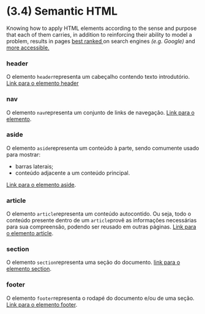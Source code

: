 # (3.4) Semantic HTML

<div>Knowing how to apply HTML elements according to the sense and purpose that each of them carries, in addition to reinforcing their ability to model a problem, results in pages <a href="https://developer.mozilla.org/en-US/docs/Glossary/Semantics"> best ranked </a>on search engines <em> (e.g. Google) </em> and <a href="https://www.w3schools.com/html/html_accessibility.asp"> more accessible.</a></div>

<h3>header</h3>
O elemento <code>header</code>representa um cabeçalho contendo texto introdutório.
<a href="https://developer.mozilla.org/en-US/docs/Web/HTML/Element/header">Link para o elemento header</a>
<br>

<h3>nav</h3>
O elemento <code>nav</code>representa um conjunto de links de navegação.
<a href="https://developer.mozilla.org/en-US/docs/Web/HTML/Element/nav">Link para o elemento</a>.
<br>

<h3>aside</h3>
O elemento <code>aside</code>representa um conteúdo à parte, sendo comumente usado para mostrar:
<ul>
  <li>barras laterais;</li>
  <li>conteúdo adjacente a um conteúdo principal.</li>
</ul>
<a href="https://developer.mozilla.org/en-US/docs/Web/HTML/Element/aside">Link para o elemento aside</a>.
<br>

<h3>article</h3>
O elemento <code>article</code>representa um conteúdo autocontido. Ou seja, todo o conteúdo presente dentro de um <code>article</code>provê as informações necessárias para sua compreensão, podendo ser reusado em outras páginas.
<a href="https://developer.mozilla.org/en-US/docs/Web/HTML/Element/article">Link para o elemento article</a>.
<br>

<h3>section</h3>
O elemento <code>section</code>representa uma seção do documento.
<a href="https://developer.mozilla.org/en-US/docs/Web/HTML/Element/section">link para o elemento section</a>.
<br>

<h3>footer</h3>
O elemento <code class="inline">footer</code>representa o rodapé do documento e/ou de uma seção.
<a href="https://developer.mozilla.org/en-US/docs/Web/HTML/Element/footer">Link para o elemento footer</a>.
